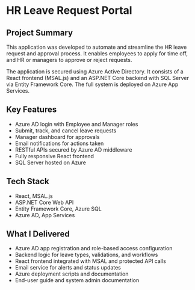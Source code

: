 # HR Leave Request Portal

## Project Summary  
This application was developed to automate and streamline the HR leave request and approval process. It enables employees to apply for time off, and HR or managers to approve or reject requests.

The application is secured using Azure Active Directory. It consists of a React frontend (MSAL.js) and an ASP.NET Core backend with SQL Server via Entity Framework Core. The full system is deployed on Azure App Services.

## Key Features  
- Azure AD login with Employee and Manager roles  
- Submit, track, and cancel leave requests  
- Manager dashboard for approvals  
- Email notifications for actions taken  
- RESTful APIs secured by Azure AD middleware  
- Fully responsive React frontend  
- SQL Server hosted on Azure  

## Tech Stack  
- React, MSAL.js  
- ASP.NET Core Web API  
- Entity Framework Core, Azure SQL  
- Azure AD, App Services  

## What I Delivered  
- Azure AD app registration and role-based access configuration  
- Backend logic for leave types, validations, and workflows  
- React frontend integrated with MSAL and protected API calls  
- Email service for alerts and status updates  
- Azure deployment scripts and documentation  
- End-user guide and system admin documentation

